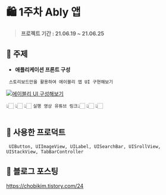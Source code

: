 # 🛍 1주차 Ably 앱

> **프로젝트 기간 : 21.06.19 ~ 21.06.25**  

## 📌 주제

- **애플리케이션 프론트 구성**
```
 스토리보드만을 활용하여 에이블리 앱 UI 구현해보기
 ```
 
[![에이블리 UI 구성해보기](https://img.youtube.com/vi/adsQ0Cs6fXo/0.jpg)](https://youtu.be/adsQ0Cs6fXo?t=0s)

👆🏻 👆🏻 👆🏻 `실행 영상 유튜브 링크`👆🏻 👆🏻 👆🏻  <br><br>

## 📌 사용한 프로덕트
```
 UIButton, UIImageView, UILabel, UISearchBar, UISrollView, UIStackView, TabBarController 
```

## 📌 블로그 포스팅

https://chobikim.tistory.com/24
